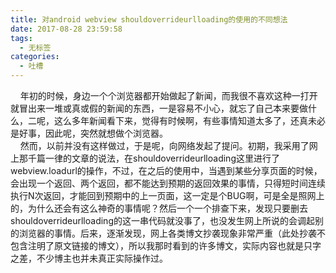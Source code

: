 ```yaml
---
title: 对android webview shouldoverrideurlloading的使用的不同想法
date: 2017-08-28 23:59:58
tags: 
  - 无标签
categories:
  - 吐槽
---
```

&nbsp;&nbsp;&nbsp;&nbsp;年初的时候，身边一个个浏览器都开始做起了新闻，而我很不喜欢这种一打开就冒出来一堆或真或假的新闻的东西，一是容易不小心，就忘了自己本来要做什么，二呢，这么多年新闻看下来，觉得有时候啊，有些事情知道太多了，还真未必是好事，因此呢，突然就想做个浏览器。<br>&nbsp;&nbsp;&nbsp;&nbsp;然而，以前并没有这样做过，于是呢，向网络发起了提问。初期，我采用了网上那千篇一律的文章的说法，在shouldoverrideurlloading这里进行了webview.loadurl的操作，不过，在之后的使用中，当遇到某些分享页面的时候，会出现一个返回、两个返回，都不能达到预期的返回效果的事情，只得短时间连续执行N次返回，才能回到预期中的上一页面，这一定是个BUG啊，可是全是照网上的，为什么还会有这么神奇的事情呢？然后一个一个排查下来，发现只要删去shouldoverrideurlloading的这一串代码就没事了，也没发生网上所说的会调起别的浏览器的事情。后来，逐渐发现，网上各类博文抄袭现象非常严重（此处抄袭不包含注明了原文链接的博文），所以我那时看到的许多博文，实际内容也就是只字之差，不少博主也并未真正实际操作过。

